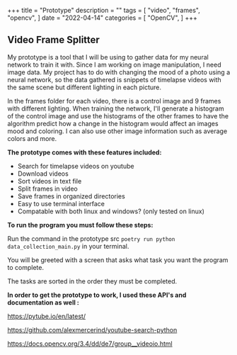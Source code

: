 +++
title = "Prototype"
description = ""
tags = [
    "video",
    "frames",
    "opencv",
]
date = "2022-04-14"
categories = [
    "OpenCV",
]
+++

## Video Frame Splitter

My prototype is a tool that I will be using to gather data for my neural network to train it with.  Since I 
am working on image manipulation, I need image data.  My project has to do with changing the mood of a photo
using a neural network, so the data gathered is snippets of timelapse videos with the same scene but different
lighting in each picture.

In the frames folder for each video, there is a control image and 9 frames with different lighting.  When 
training the network, I'll generate a histogram of the control image and use the histograms of the other 
frames to have the algorithm predict how a change in the histogram would affect an images mood and coloring. 
I can also use other image information such as average colors and more.

**The prototype comes with these features included:**

- Search for timelapse videos on youtube
- Download videos
- Sort videos in text file
- Split frames in video
- Save frames in organized directories
- Easy to use terminal interface
- Compatable with both linux and windows? (only tested on linux)

**To run the program you must follow these steps:**

Run the command in the prototype src `poetry run python data_collection_main.py` in your terminal.

You will be greeted with a screen that asks what task you want the program to complete.

The tasks are sorted in the order they must be completed. 

**In order to get the prototype to work, I used these API's and documentation as well :**

https://pytube.io/en/latest/

https://github.com/alexmercerind/youtube-search-python

https://docs.opencv.org/3.4/dd/de7/group__videoio.html

